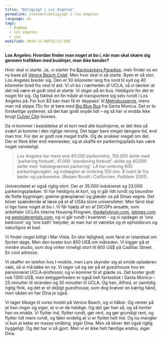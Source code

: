 ```yaml
---
title: "Boligjagt i Los Angeles"
permalink: /content/boligjagt-i-los-angeles
language: da
tags:
  - dagbog
  - los angeles
  - usa
modified: 2010-11-08T12:52:59Z
---
```


**Los Angeles: Hvordan finder man noget at bo i, når man skal skære sig gennem trafikken med buslinjer, man ikke kender?**

Hvor skal vi starte. Ja, vi starter fra [Backpackers Paradise](http://www.backpackersparadise.com/), men finder os en ny base på [Venice Beach Cotel](http://www.venicebeachcotel.com/). Men hvor skal vi så starte. Byen er så stor. Los Angeles breder sig. Den er 50 kilometer lang fra nord til syd og 40 kilometer bred fra vest til øst. Vi vil bo i nærheden af UCLA, så vi tænker at det må være et godt sted at starte. Vi stiger på en bus. Heldigvis for det er noget for sig. Og faktisk en fin måde at transportere sig selv rundt i Los Angeles på. For kun $3 kan man få et ’daypass’ til [Metrobusserne](http://www.mta.net/), mens man må slippe 75c for at køre med [Big Blue Bus](http://www.bigbluebus.com/) fra Santa Monica. Det er to forskellige systemer, så det kan godt snyde lidt – og så har vi endda ikke brugt [Culver City](http://www.culvercity.org/bus/)-busses.

Da vi kommer i besiddelse af et kort med alle buslinjerne, er det ikke så svært at komme i den rigtige retning. Det tager bare meget længere tid, end man tror. For der er godt nok meget trafik. Og de snakker meget om det. Der er flere biler end mennesker, og at skaffe en parkeringsplads kan være noget vanskeligt.



> Los Angeles har mere end 40.000 parkometre, 150.000 skilte med 'parkering forbudt', 41.000 'standsning forbudt'-skilte og 40.000 skilte med 'tidsbegrænset parkering'. LA har omkring 600 parkeringsvagter, og indtægten er omkring 100 mio. $ hvert år fra bøder og parkometre. (Rejsen Rundt i Californien, Politiken 2001).

Universitetet er også rigtig stort. Der er 35.000 indskrevet og 23.000 parkeringspladser. Vi har heldigvis et kort, og vi går lidt rundt og beundrer de flotte bygninger, grønne græsplæner og glæder os på Dinas vegne. Det bliver spændende at læse på et af USAs store universiteter. Men først skal vi lige have noget at bo i. Vi får hjælp af en af DICOPs ansatte, som anbefaler UCLA’s interne Housing Program, [thedailybruin.com](http://www.thedailybruin.com/), [latimes.com](http://www.latimes.com/) og [westsiderentals.com](http://www.westsiderentals.com/), og vi går rundt i kvarteret – og vi opdager at 'one bedroom' og 'one bath' betyder, at man har et værelse og et opholdsrum og naturligvis et bad.

Vi finder noget billigt i Mar Vista. En stor lejlighed, som først er istandsat om fjorten dage. Men den koster kun 850 US$ om måneden. Vi kigger på et mindre studio, som dog virker rimeligt stort til 900 US$ på Cadillac Street. En cool adresse.

Vi skaffer en telefon hos t-mobile, men Lars skynder sig at smide opladeren væk, så vi må købe en ny. Vi tager ud og ser på et guesthouse hos en pensioneret UCLA-professor, og vi kommer til at glæde os. Det koster godt nok 1300 US$, men beliggenheden er også helt fantastisk i Santa Monica – 25 minutter til stranden og 30 minutter til UCLA. Og han, Alfred, er samtidig rigtig flink, og det er et dejligt guesthouse, som dog kræver en kærlig hånd, men sådan en har Dina jo også.

Vi tager tilbage til vores hostel på Venice Beach, og vi håber. Og venter på at han ringer og siger, at vi er de heldige. Og det gør han så, og så henter han os endda. Vi flytter ind, flytter rundt, gør rent, og gør grundigt rent, og flytter lidt mere rundt, og føler endelig at vi er flyttet helt ind. Og nu mangler vi kun at købe en masse småting, siger Dina. Men så bliver det også rigtig hyggeligt. Og det har vi så gjort. Men vi er ikke helt færdige endnu, siger Dina.
